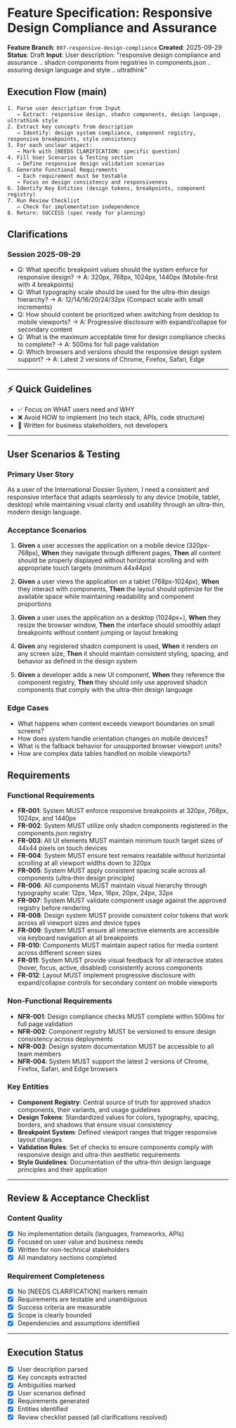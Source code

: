 # Feature Specification: Responsive Design Compliance and Assurance

**Feature Branch**: `007-responsive-design-compliance`
**Created**: 2025-09-29
**Status**: Draft
**Input**: User description: "responsive design compliance and assurance .. shadcn components from registries in components.json .. assuring design language and style .. ultrathink"

## Execution Flow (main)
```
1. Parse user description from Input
   → Extract: responsive design, shadcn components, design language, ultrathink style
2. Extract key concepts from description
   → Identify: design system compliance, component registry, responsive breakpoints, style consistency
3. For each unclear aspect:
   → Mark with [NEEDS CLARIFICATION: specific question]
4. Fill User Scenarios & Testing section
   → Define responsive design validation scenarios
5. Generate Functional Requirements
   → Each requirement must be testable
   → Focus on design consistency and responsiveness
6. Identify Key Entities (design tokens, breakpoints, component registry)
7. Run Review Checklist
   → Check for implementation independence
8. Return: SUCCESS (spec ready for planning)
```

## Clarifications

### Session 2025-09-29
- Q: What specific breakpoint values should the system enforce for responsive design? → A: 320px, 768px, 1024px, 1440px (Mobile-first with 4 breakpoints)
- Q: What typography scale should be used for the ultra-thin design hierarchy? → A: 12/14/16/20/24/32px (Compact scale with small increments)
- Q: How should content be prioritized when switching from desktop to mobile viewports? → A: Progressive disclosure with expand/collapse for secondary content
- Q: What is the maximum acceptable time for design compliance checks to complete? → A: 500ms for full page validation
- Q: Which browsers and versions should the responsive design system support? → A: Latest 2 versions of Chrome, Firefox, Safari, Edge

---

## ⚡ Quick Guidelines
- ✅ Focus on WHAT users need and WHY
- ❌ Avoid HOW to implement (no tech stack, APIs, code structure)
- 👥 Written for business stakeholders, not developers

---

## User Scenarios & Testing

### Primary User Story
As a user of the International Dossier System, I need a consistent and responsive interface that adapts seamlessly to any device (mobile, tablet, desktop) while maintaining visual clarity and usability through an ultra-thin, modern design language.

### Acceptance Scenarios
1. **Given** a user accesses the application on a mobile device (320px-768px), **When** they navigate through different pages, **Then** all content should be properly displayed without horizontal scrolling and with appropriate touch targets (minimum 44x44px)

2. **Given** a user views the application on a tablet (768px-1024px), **When** they interact with components, **Then** the layout should optimize for the available space while maintaining readability and component proportions

3. **Given** a user uses the application on a desktop (1024px+), **When** they resize the browser window, **Then** the interface should smoothly adapt breakpoints without content jumping or layout breaking

4. **Given** any registered shadcn component is used, **When** it renders on any screen size, **Then** it should maintain consistent styling, spacing, and behavior as defined in the design system

5. **Given** a developer adds a new UI component, **When** they reference the component registry, **Then** they should only use approved shadcn components that comply with the ultra-thin design language

### Edge Cases
- What happens when content exceeds viewport boundaries on small screens?
- How does system handle orientation changes on mobile devices?
- What is the fallback behavior for unsupported browser viewport units?
- How are complex data tables handled on mobile viewports?

## Requirements

### Functional Requirements
- **FR-001**: System MUST enforce responsive breakpoints at 320px, 768px, 1024px, and 1440px
- **FR-002**: System MUST utilize only shadcn components registered in the components.json registry
- **FR-003**: All UI elements MUST maintain minimum touch target sizes of 44x44 pixels on touch devices
- **FR-004**: System MUST ensure text remains readable without horizontal scrolling at all viewport widths down to 320px
- **FR-005**: System MUST apply consistent spacing scale across all components (ultra-thin design principle)
- **FR-006**: All components MUST maintain visual hierarchy through typography scale: 12px, 14px, 16px, 20px, 24px, 32px
- **FR-007**: System MUST validate component usage against the approved registry before rendering
- **FR-008**: Design system MUST provide consistent color tokens that work across all viewport sizes and device types
- **FR-009**: System MUST ensure all interactive elements are accessible via keyboard navigation at all breakpoints
- **FR-010**: Components MUST maintain aspect ratios for media content across different screen sizes
- **FR-011**: System MUST provide visual feedback for all interactive states (hover, focus, active, disabled) consistently across components
- **FR-012**: Layout MUST implement progressive disclosure with expand/collapse controls for secondary content on mobile viewports

### Non-Functional Requirements
- **NFR-001**: Design compliance checks MUST complete within 500ms for full page validation
- **NFR-002**: Component registry MUST be versioned to ensure design consistency across deployments
- **NFR-003**: Design system documentation MUST be accessible to all team members
- **NFR-004**: System MUST support the latest 2 versions of Chrome, Firefox, Safari, and Edge browsers

### Key Entities
- **Component Registry**: Central source of truth for approved shadcn components, their variants, and usage guidelines
- **Design Tokens**: Standardized values for colors, typography, spacing, borders, and shadows that ensure visual consistency
- **Breakpoint System**: Defined viewport ranges that trigger responsive layout changes
- **Validation Rules**: Set of checks to ensure components comply with responsive design and ultra-thin aesthetic requirements
- **Style Guidelines**: Documentation of the ultra-thin design language principles and their application

---

## Review & Acceptance Checklist

### Content Quality
- [x] No implementation details (languages, frameworks, APIs)
- [x] Focused on user value and business needs
- [x] Written for non-technical stakeholders
- [x] All mandatory sections completed

### Requirement Completeness
- [x] No [NEEDS CLARIFICATION] markers remain
- [x] Requirements are testable and unambiguous
- [x] Success criteria are measurable
- [x] Scope is clearly bounded
- [x] Dependencies and assumptions identified

---

## Execution Status

- [x] User description parsed
- [x] Key concepts extracted
- [x] Ambiguities marked
- [x] User scenarios defined
- [x] Requirements generated
- [x] Entities identified
- [x] Review checklist passed (all clarifications resolved)